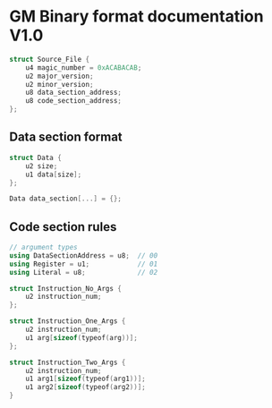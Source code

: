 # GM Binary format documentation V1.0

```cpp
struct Source_File {
    u4 magic_number = 0xACABACAB;
    u2 major_version;
    u2 minor_version;
    u8 data_section_address;
    u8 code_section_address;
};
```

## Data section format

```cpp
struct Data {
    u2 size;
    u1 data[size];
};

Data data_section[...] = {};
```

## Code section rules

```cpp
// argument types
using DataSectionAddress = u8;  // 00
using Register = u1;            // 01
using Literal = u8;             // 02

struct Instruction_No_Args {
    u2 instruction_num;
};

struct Instruction_One_Args {
    u2 instruction_num;
    u1 arg[sizeof(typeof(arg))];
};

struct Instruction_Two_Args {
    u2 instruction_num;
    u1 arg1[sizeof(typeof(arg1))];
    u1 arg2[sizeof(typeof(arg2))];
}
```
